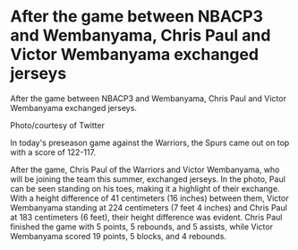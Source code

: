 # After the game between NBACP3 and Wembanyama, Chris Paul and Victor Wembanyama exchanged jerseys 
 After the game between NBACP3 and Wembanyama, Chris Paul and Victor Wembanyama exchanged jerseys.

Photo/courtesy of Twitter

In today's preseason game against the Warriors, the Spurs came out on top with a score of 122-117.

After the game, Chris Paul of the Warriors and Victor Wembanyama, who will be joining the team this summer, exchanged jerseys. In the photo, Paul can be seen standing on his toes, making it a highlight of their exchange. With a height difference of 41 centimeters (16 inches) between them, Victor Wembanyama standing at 224 centimeters (7 feet 4 inches) and Chris Paul at 183 centimeters (6 feet), their height difference was evident. Chris Paul finished the game with 5 points, 5 rebounds, and 5 assists, while Victor Wembanyama scored 19 points, 5 blocks, and 4 rebounds.
